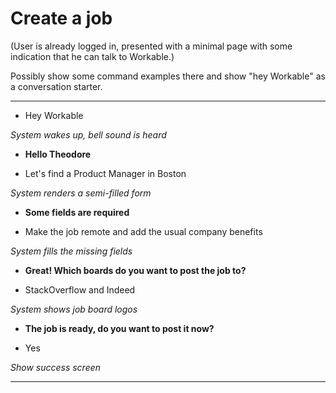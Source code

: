 # Create a job

(User is already logged in, presented with a minimal page with some indication that he can talk to Workable.)

Possibly show some command examples there and show "hey Workable" as a conversation starter.

-----
- Hey Workable
  
_System wakes up, bell sound is heard_
  
- **Hello Theodore**

- Let's find a Product Manager in Boston

_System renders a semi-filled form_

- **Some fields are required**

- Make the job remote and add the usual company benefits

_System fills the missing fields_

- **Great! Which boards do you want to post the job to?**

- StackOverflow and Indeed

_System shows job board logos_

- **The job is ready, do you want to post it now?**

- Yes

_Show success screen_

-----
